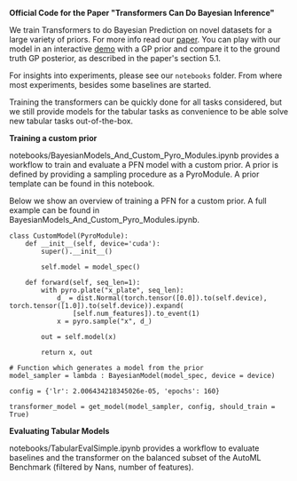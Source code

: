 __Official Code for the Paper "Transformers Can Do Bayesian Inference"__

We train Transformers to do Bayesian Prediction on novel datasets for a large variety of priors. For more info read our [paper](https://arxiv.org/abs/2112.10510).
You can play with our model in an interactive [demo](https://huggingface.co/spaces/samuelinferences/transformers-can-do-bayesian-inference) with a GP prior and compare it to the ground truth GP posterior, as described in the paper's section 5.1.

For insights into experiments, please see our `notebooks` folder. From where most experiments, besides some baselines are started.

Training the transformers can be quickly done for all tasks considered, but we still provide models for the tabular tasks as convenience to be able solve new tabular tasks out-of-the-box.


__Training a custom prior__

notebooks/BayesianModels_And_Custom_Pyro_Modules.ipynb provides a workflow to train and evaluate a PFN model with a custom prior. A prior is defined by providing a sampling procedure as a PyroModule. A prior template can be found in this notebook.

Below we show an overview of training a PFN for a custom prior. A full example can be found in BayesianModels_And_Custom_Pyro_Modules.ipynb.
```
class CustomModel(PyroModule):
    def __init__(self, device='cuda'):
        super().__init__()

        self.model = model_spec()

    def forward(self, seq_len=1):
        with pyro.plate("x_plate", seq_len):
            d_ = dist.Normal(torch.tensor([0.0]).to(self.device), torch.tensor([1.0]).to(self.device)).expand(
                [self.num_features]).to_event(1)
            x = pyro.sample("x", d_)

        out = self.model(x)
        
        return x, out
```

```
# Function which generates a model from the prior
model_sampler = lambda : BayesianModel(model_spec, device = device)
```

```
config = {'lr': 2.006434218345026e-05, 'epochs': 160}

transformer_model = get_model(model_sampler, config, should_train = True)
```

__Evaluating Tabular Models__

notebooks/TabularEvalSimple.ipynb provides a workflow to evaluate baselines and the transformer on the balanced subset of the AutoML Benchmark (filtered by Nans, number of features).
